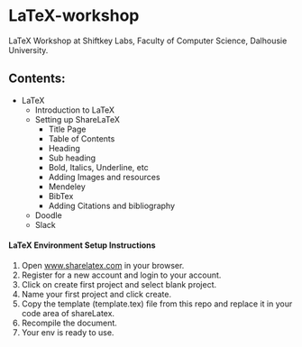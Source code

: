 # LaTeX-workshop
LaTeX Workshop at Shiftkey Labs, Faculty of Computer Science, Dalhousie University. 

## Contents: 
* LaTeX
  * Introduction to LaTeX
  * Setting up ShareLaTeX
    * Title Page
    * Table of Contents
    * Heading
    * Sub heading
    * Bold, Italics, Underline, etc
    * Adding Images and resources
    * Mendeley
    * BibTex
    * Adding Citations and bibliography
   * Doodle
   * Slack
   
#### LaTeX Environment Setup Instructions
1. Open www.sharelatex.com in your browser. 
2. Register for a new account and login to your account. 
3. Click on create first project and select blank project. 
4. Name your first project and click create. 
5. Copy the template (template.tex) file from this repo and replace it in your code area of shareLatex. 
6. Recompile the document. 
7. Your env is ready to use. 
